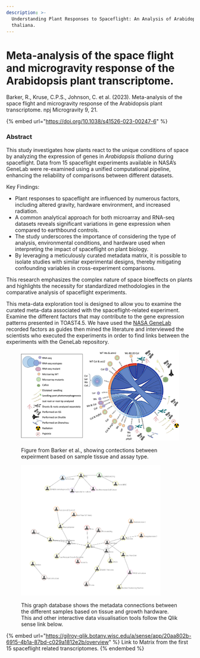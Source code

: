 ```yaml
---
description: >-
  Understanding Plant Responses to Spaceflight: An Analysis of Arabidopsis
  thaliana.
---
```


# Meta-analysis of the space flight and microgravity response of the Arabidopsis plant transcriptome.

Barker, R., Kruse, C.P.S., Johnson, C. et al. (2023). Meta-analysis of the space flight and microgravity response of the Arabidopsis plant transcriptome. npj Microgravity 9, 21.&#x20;

{% embed url="https://doi.org/10.1038/s41526-023-00247-6" %}

### Abstract <a href="#abs1" id="abs1"></a>

This study investigates how plants react to the unique conditions of space by analyzing the expression of genes in _Arabidopsis thaliana_ during spaceflight. Data from 15 spaceflight experiments available in NASA’s GeneLab were re-examined using a unified computational pipeline, enhancing the reliability of comparisons between different datasets.

Key Findings:

* Plant responses to spaceflight are influenced by numerous factors, including altered gravity, hardware environment, and increased radiation.
* A common analytical approach for both microarray and RNA-seq datasets reveals significant variations in gene expression when compared to earthbound controls.
* The study underscores the importance of considering the type of analysis, environmental conditions, and hardware used when interpreting the impact of spaceflight on plant biology.
* By leveraging a meticulously curated metadata matrix, it is possible to isolate studies with similar experimental designs, thereby mitigating confounding variables in cross-experiment comparisons.

This research emphasizes the complex nature of space bioeffects on plants and highlights the necessity for standardized methodologies in the comparative analysis of spaceflight experiments.

This meta-data exploration tool is designed to allow you to examine the curated meta-data associated with the spaceflight-related experiment. Examine the different factors that may contribute to the gene expression patterns presented in TOAST4.5. We have used the [NASA GeneLab](https://www.google.com/url?q=https%3A%2F%2Fgenelab.nasa.gov%2F\&sa=D\&sntz=1\&usg=AOvVaw0k2UGekyiJOpd6vOEW70dK) recorded factors as guides then mined the literature and interviewed the scientists who executed the experiments in order to find links between the experiments with the GeneLab repository.

<figure><img src="../.gitbook/assets/image (15) (1) (1).png" alt=""><figcaption><p>Figure from Barker et al., showing contections between expeirment based on sample tissue and assay type.</p></figcaption></figure>

<figure><img src="../.gitbook/assets/image (16) (1) (1).png" alt="" width="375"><figcaption><p>This graph database shows the metadata connections between the different samples based on tissue and growth hardware. This and other interactive data visualisation tools follow the Qlik sense link below. </p></figcaption></figure>

{% embed url="https://gilroy-qlik.botany.wisc.edu/a/sense/app/20aa802b-6915-4b1a-87bd-c029a1812e2b/overview" %}
Link to Matrix from the first 15 spaceflight related transcriptomes.
{% endembed %}
